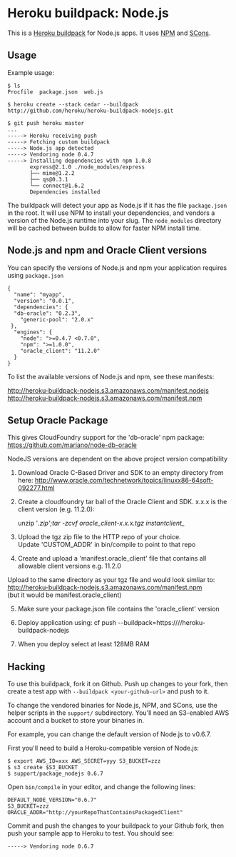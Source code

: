 Heroku buildpack: Node.js
=========================

This is a [Heroku buildpack](http://devcenter.heroku.com/articles/buildpacks) for Node.js apps.
It uses [NPM](http://npmjs.org/) and [SCons](http://www.scons.org/).

Usage
-----

Example usage:

    $ ls
    Procfile  package.json  web.js

    $ heroku create --stack cedar --buildpack http://github.com/heroku/heroku-buildpack-nodejs.git

    $ git push heroku master
    ...
    -----> Heroku receiving push
    -----> Fetching custom buildpack
    -----> Node.js app detected
    -----> Vendoring node 0.4.7
    -----> Installing dependencies with npm 1.0.8
           express@2.1.0 ./node_modules/express
           ├── mime@1.2.2
           ├── qs@0.3.1
           └── connect@1.6.2
           Dependencies installed

The buildpack will detect your app as Node.js if it has the file `package.json` in the root.  It will use NPM to install your dependencies, and vendors a version of the Node.js runtime into your slug.  The `node_modules` directory will be cached between builds to allow for faster NPM install time.

Node.js and npm and Oracle Client versions
------------------------

You can specify the versions of Node.js and npm your application requires using `package.json`

    {
      "name": "myapp",
      "version": "0.0.1",
      "dependencies": {
      "db-oracle": "0.2.3",
        "generic-pool": "2.0.x"
     },
      "engines": {
        "node": ">=0.4.7 <0.7.0",
        "npm": ">=1.0.0",
        "oracle_client": "11.2.0"
      }
    }

To list the available versions of Node.js and npm, see these manifests:

http://heroku-buildpack-nodejs.s3.amazonaws.com/manifest.nodejs
http://heroku-buildpack-nodejs.s3.amazonaws.com/manifest.npm


Setup Oracle Package
--------------------

This gives CloudFoundry support for the 'db-oracle' npm package:
https://github.com/mariano/node-db-oracle

NodeJS versions are dependent on the above project version compatibility


 1.  Download Oracle C-Based Driver and SDK  to an empty directory from here:
  http://www.oracle.com/technetwork/topics/linuxx86-64soft-092277.html
 
 2.  Create a cloudfoundry tar ball of the Oracle Client and SDK.  x.x.x is the client version (e.g. 11.2.0):
     
     unzip '*.zip';tar -zcvf oracle_client-x.x.x.tgz instantclient_*
     
 
 3. Upload the tgz zip file to the HTTP repo of your choice.  
    Update 'CUSTOM_ADDR' in bin/compile to point to that repo


 4. Create and upload a 'manifest.oracle_client' file that contains all allowable client versions
    e.g.  11.2.0 

   Upload to the same directory as your tgz file and would look simliar to:
   http://heroku-buildpack-nodejs.s3.amazonaws.com/manifest.npm  
   (but it would be manifest.oracle_client)
 
 5. Make sure your package.json file contains the 'oracle_client' version
 
 7. Deploy application using:
   cf push --buildpack=https://<gitRepo>/<forkedRepo>/heroku-buildpack-nodejs 

 8. When you deploy select at least 128MB RAM


Hacking
-------

To use this buildpack, fork it on Github.  Push up changes to your fork, then create a test app with `--buildpack <your-github-url>` and push to it.

To change the vendored binaries for Node.js, NPM, and SCons, use the helper scripts in the `support/` subdirectory.  You'll need an S3-enabled AWS account and a bucket to store your binaries in.

For example, you can change the default version of Node.js to v0.6.7.

First you'll need to build a Heroku-compatible version of Node.js:

    $ export AWS_ID=xxx AWS_SECRET=yyy S3_BUCKET=zzz
    $ s3 create $S3_BUCKET
    $ support/package_nodejs 0.6.7

Open `bin/compile` in your editor, and change the following lines:

    DEFAULT_NODE_VERSION="0.6.7"
    S3_BUCKET=zzz
    ORACLE_ADDR="http://yourRepoThatContainsPackagedClient"

Commit and push the changes to your buildpack to your Github fork, then push your sample app to Heroku to test.  You should see:

    -----> Vendoring node 0.6.7
